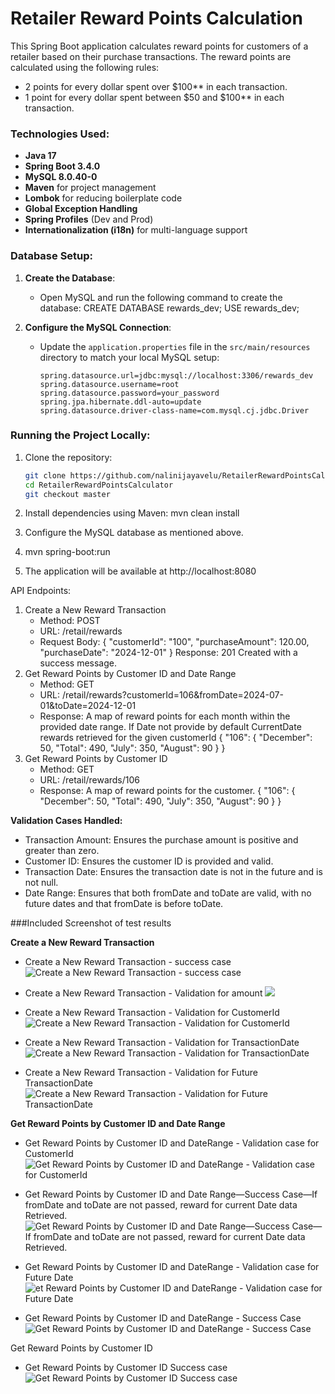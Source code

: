 # Retailer Reward Points Calculation
This Spring Boot application calculates reward points for customers of a retailer based on their purchase transactions. The reward points are calculated using the following rules:
- 2 points for every dollar spent over $100** in each transaction.
- 1 point for every dollar spent between $50 and $100** in each transaction.

### Technologies Used:
- **Java 17**
- **Spring Boot 3.4.0**
- **MySQL 8.0.40-0**
- **Maven** for project management
- **Lombok** for reducing boilerplate code
- **Global Exception Handling**
- **Spring Profiles** (Dev and Prod)
- **Internationalization (i18n)** for multi-language support

### Database Setup:

1. **Create the Database**:
   - Open MySQL and run the following command to create the database:
     CREATE DATABASE rewards_dev;
     USE rewards_dev;
     
2. **Configure the MySQL Connection**:
   - Update the `application.properties` file in the `src/main/resources` directory to match your local MySQL setup:
     ```properties
     spring.datasource.url=jdbc:mysql://localhost:3306/rewards_dev
     spring.datasource.username=root
     spring.datasource.password=your_password
     spring.jpa.hibernate.ddl-auto=update
     spring.datasource.driver-class-name=com.mysql.cj.jdbc.Driver
     ```

### Running the Project Locally:
1. Clone the repository:
   ```bash
   git clone https://github.com/nalinijayavelu/RetailerRewardPointsCalculator.git
   cd RetailerRewardPointsCalculator
   git checkout master
   
2. Install dependencies using Maven:
   mvn clean install

3. Configure the MySQL database as mentioned above.

4. mvn spring-boot:run
5. The application will be available at http://localhost:8080

API Endpoints:
1. Create a New Reward Transaction
   - Method: POST
   - URL: /retail/rewards
   - Request Body:
    {
      "customerId": "100",
      "purchaseAmount": 120.00,
      "purchaseDate": "2024-12-01"
    }
    Response: 201 Created with a success message.
2. Get Reward Points by Customer ID and Date Range
   - Method: GET
   - URL: /retail/rewards?customerId=106&fromDate=2024-07-01&toDate=2024-12-01
   - Response: A map of reward points for each month within the provided date range. If Date not provide by default CurrentDate rewards retrieved for the given customerId
    {
      "106": {
          "December": 50,
          "Total": 490,
          "July": 350,
          "August": 90
      }
    }
3. Get Reward Points by Customer ID
    - Method: GET
    - URL: /retail/rewards/106
    - Response: A map of reward points for the customer.
    {
      "106": {
          "December": 50,
          "Total": 490,
          "July": 350,
          "August": 90
      }
    }

**Validation Cases Handled:**
- Transaction Amount: Ensures the purchase amount is positive and greater than zero.
- Customer ID: Ensures the customer ID is provided and valid.
- Transaction Date: Ensures the transaction date is not in the future and is not null.
- Date Range: Ensures that both fromDate and toDate are valid, with no future dates and that fromDate is before toDate.

###Included Screenshot of test results

**Create a New Reward Transaction**

- Create a New Reward Transaction - success case
![Create a New Reward Transaction - success case](https://github.com/nalinijayavelu/RetailerRewardPointsCalculator/blob/master/assets/CreateNewRewardTransaction-SuccessCase.png)

- Create a New Reward Transaction - Validation for amount
![](https://github.com/nalinijayavelu/RetailerRewardPointsCalculator/blob/master/assets/CreateNewRewardTransaction-ValidationAmount.png)

- Create a New Reward Transaction - Validation for CustomerId
![Create a New Reward Transaction - Validation for CustomerId](https://github.com/nalinijayavelu/RetailerRewardPointsCalculator/blob/master/assets/CreateNewRewardTransaction-ValidationCustomerId.png)

- Create a New Reward Transaction - Validation for TransactionDate
![Create a New Reward Transaction - Validation for TransactionDate](https://github.com/nalinijayavelu/RetailerRewardPointsCalculator/blob/master/assets/CreateNewRewardTransaction-ValidationTransactionDate.png)

- Create a New Reward Transaction - Validation for Future TransactionDate
![Create a New Reward Transaction - Validation for Future TransactionDate](https://github.com/nalinijayavelu/RetailerRewardPointsCalculator/blob/master/assets/CreateNewRewardTransaction-ValidationFutureTransactionDate.png)

**Get Reward Points by Customer ID and Date Range**
 
- Get Reward Points by Customer ID and DateRange - Validation case for CustomerId
![Get Reward Points by Customer ID and DateRange - Validation case for CustomerId](https://github.com/nalinijayavelu/RetailerRewardPointsCalculator/blob/master/assets/GetRewardPointsByCustomerIDAndDateRange-ValidationCustomerId.png)

- Get Reward Points by Customer ID and Date Range—Success Case—If fromDate and toDate are not passed, reward for current Date data Retrieved.
![Get Reward Points by Customer ID and Date Range—Success Case—If fromDate and toDate are not passed, reward for current Date data Retrieved.](https://github.com/nalinijayavelu/RetailerRewardPointsCalculator/blob/master/assets/GetRewardPointsByCustomerIDDateRange-SuccessCaseWithoutDate.png)

- Get Reward Points by Customer ID and DateRange - Validation case for Future Date 
![et Reward Points by Customer ID and DateRange - Validation case for Future Date](https://github.com/nalinijayavelu/RetailerRewardPointsCalculator/blob/master/assets/GetRewardPointsByCustomerIDDateRange-ValidationcaseForFutureDate.png)

- Get Reward Points by Customer ID and DateRange - Success Case
![Get Reward Points by Customer ID and DateRange - Success Case](https://github.com/nalinijayavelu/RetailerRewardPointsCalculator/blob/master/assets/GetRewardPointsByCustomerIDDateRange-SuccessCase.png)

Get Reward Points by Customer ID
- Get Reward Points by Customer ID Success case
![Get Reward Points by Customer ID Success case](https://github.com/nalinijayavelu/RetailerRewardPointsCalculator/blob/master/assets/GetRewardPointsByCustomerIDSuccessCase.png)

